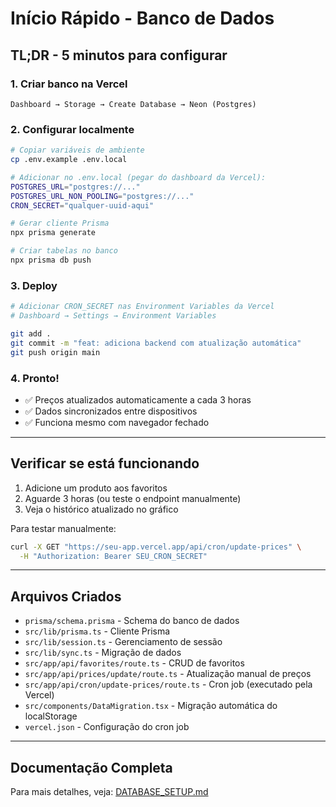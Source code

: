 # Início Rápido - Banco de Dados

## TL;DR - 5 minutos para configurar

### 1. Criar banco na Vercel
```
Dashboard → Storage → Create Database → Neon (Postgres)
```

### 2. Configurar localmente
```bash
# Copiar variáveis de ambiente
cp .env.example .env.local

# Adicionar no .env.local (pegar do dashboard da Vercel):
POSTGRES_URL="postgres://..."
POSTGRES_URL_NON_POOLING="postgres://..."
CRON_SECRET="qualquer-uuid-aqui"

# Gerar cliente Prisma
npx prisma generate

# Criar tabelas no banco
npx prisma db push
```

### 3. Deploy
```bash
# Adicionar CRON_SECRET nas Environment Variables da Vercel
# Dashboard → Settings → Environment Variables

git add .
git commit -m "feat: adiciona backend com atualização automática"
git push origin main
```

### 4. Pronto!
- ✅ Preços atualizados automaticamente a cada 3 horas
- ✅ Dados sincronizados entre dispositivos
- ✅ Funciona mesmo com navegador fechado

---

## Verificar se está funcionando

1. Adicione um produto aos favoritos
2. Aguarde 3 horas (ou teste o endpoint manualmente)
3. Veja o histórico atualizado no gráfico

Para testar manualmente:
```bash
curl -X GET "https://seu-app.vercel.app/api/cron/update-prices" \
  -H "Authorization: Bearer SEU_CRON_SECRET"
```

---

## Arquivos Criados

- `prisma/schema.prisma` - Schema do banco de dados
- `src/lib/prisma.ts` - Cliente Prisma
- `src/lib/session.ts` - Gerenciamento de sessão
- `src/lib/sync.ts` - Migração de dados
- `src/app/api/favorites/route.ts` - CRUD de favoritos
- `src/app/api/prices/update/route.ts` - Atualização manual de preços
- `src/app/api/cron/update-prices/route.ts` - Cron job (executado pela Vercel)
- `src/components/DataMigration.tsx` - Migração automática do localStorage
- `vercel.json` - Configuração do cron job

---

## Documentação Completa

Para mais detalhes, veja: [DATABASE_SETUP.md](./DATABASE_SETUP.md)
